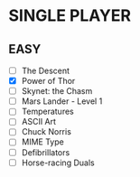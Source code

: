 SINGLE PLAYER
=============

EASY
----

- [ ] The Descent
- [x] Power of Thor
- [ ] Skynet: the Chasm
- [ ] Mars Lander - Level 1
- [ ] Temperatures
- [ ] ASCII Art
- [ ] Chuck Norris
- [ ] MIME Type
- [ ] Defibrillators
- [ ] Horse-racing Duals
